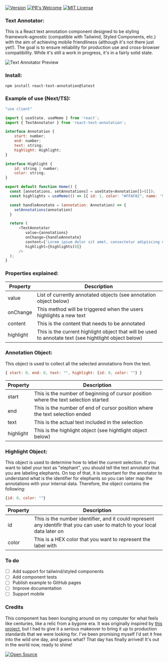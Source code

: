 [![Version](https://img.shields.io/badge/Version-0.0.6-orange)](https://www.npmjs.com/package/react-text-annotation) [![PR's Welcome](https://img.shields.io/badge/PRs-welcome-brightgreen.svg?style=flat)](http://makeapullrequest.com) [![MIT License](https://img.shields.io/badge/MIT-license-blue)](https://github.com/vlddlv/react-text-annotation/blob/main/LICENSE)

### Text Annotator:

This is a React text annotation component designed to be styling framework-agnostic (compatible with Tailwind, Styled Components, etc.) with the aim of achieving mobile friendliness (although it's not there just yet!). The goal is to ensure reliability for production use and cross-browser compatibility. While it's still a work in progress, it's in a fairly solid state.

![Text Annotator Preview](https://founders.network/aeb5b29c-3a09-4716-a730-ac19d1f04768.gif)

### Install:

```bash
npm install react-text-annotation@latest
```

### Example of use (Next/TS):
```javascript
"use client"

import { useState, useMemo } from 'react';
import { TextAnnotator } from 'react-text-annotation';

interface Annotation {
    start: number;
    end: number;
    text: string;
    highlight: Highlight;
}

interface Highlight {
    id: string | number;
    color: string;
}

export default function Home() {
  const [annotations, setAnnotations] = useState<Annotation[]>([]);
  const highlights = useMemo(() => [{ id: 1, color: "#FFAF82", name: 'Vehicle' },{ id: 2, color: "#FFD482", name: 'Airplane' }], []);

  const handleAnnotate = (annotation: Annotation) => {
    setAnnotations(annotation)
  }

  return (
      <TextAnnotator
         value={annotations}
         onChange={handleAnnotate}
         content={'Lorem ipsum dolor sit amet, consectetur adipiscing elit. Sed euismod, nunc at aliquet pharetra, sem nulla condimentum augue, id pulvinar nunc nisl et mi. Sed auctor, nunc in cursus tincidunt, sem nunc cursus nibh, a cursus mi lorem in libero. Class aptent taciti sociosqu ad litora torquent per conubia nostra, per inceptos himenaeos. Donec eget risus diam. Sed non neque elit. Sed ut imperdiet nisi. Proin condimentum fermentum nunc. Etiam pharetra, erat sed ferment'}
         highlight={highlights[0]}
      />
  );
}
```

### Properties explained:
| Property                          | Description |
| ------------------------------- | ----------- |
| value                           | List of currently annotated objects (see annotation object below) |
| onChange                        | This method will be triggered when the users highlights a new text        |
| content                        | This is the content that needs to be annotated        |
| highlight                        | This is the current highlight object that will be used to annotate text (see hightlight object below)        |


### Annotation Object:
This object is used to collect all the selected annotations from the text. 
```javascript
{ start: 0, end: 0, text: "", highlight: {id: 0, color: ""} }
```
| Property                          | Description |
| ------------------------------- | ----------- |
| start                           | This is the number of beginning of cursor position where the text selection started |
| end                        | This is the number of end of cursor position where the text selection ended        |
| text                        | This is the actual text included in the selection        |
| highlight                        | This is the highlight object (see hightlight object below)        |

### Highlight Object:
This object is used to determine how to lebel the current selection. If you want to label your text as "elephant", you should tell the text annotator that you are labeling elephants. On top of that, it is important for the annotator to understand what is the identifier for elephants so you can later map the annotations with your internal data. Therefore, the object contains the following:
```javascript
{id: 0, color: ""}
```
| Property                          | Description |
| ------------------------------- | ----------- |
| id                           | This is the number identifier, and it could represent any identifir that you can user to match to your local data later on |
| color                        | This is a HEX color that you want to represent the label with        |


### To do
- [ ] Add support for tailwind/styled components
- [ ] Add component tests
- [ ] Publish example to GitHub pages
- [ ] Improve documentation
- [ ] Support mobile

### Credits

This component has been lounging around on my computer for what feels like centuries, like a relic from a bygone era. It was originally inspired by [this project](https://github.com/mcamac/react-text-annotate), but I had to give it a serious makeover to bring it up to production standards that we were looking for. I've been promising myself I'd set it free into the wild one day, and guess what? That day has finally arrived! It's out in the world now, ready to shine!

[![Open Source](https://badges.frapsoft.com/os/v1/open-source.svg?v=103)](https://opensource.org/)
